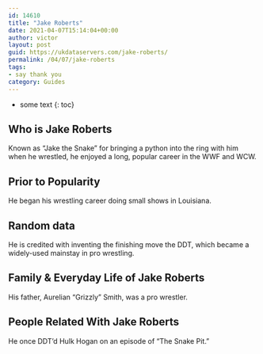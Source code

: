 ```yaml
---
id: 14610
title: "Jake Roberts"
date: 2021-04-07T15:14:04+00:00
author: victor
layout: post
guid: https://ukdataservers.com/jake-roberts/
permalink: /04/07/jake-roberts
tags:
- say thank you
category: Guides
---
```


* some text
{: toc}

## Who is Jake Roberts

Known as &#8220;Jake the Snake&#8221; for bringing a python into the ring with him when he wrestled, he enjoyed a long, popular career in the WWF and WCW.

## Prior to Popularity

He began his wrestling career doing small shows in Louisiana.

## Random data

He is credited with inventing the finishing move the DDT, which became a widely-used mainstay in pro wrestling.

## Family & Everyday Life of Jake Roberts

His father, Aurelian &#8220;Grizzly&#8221; Smith, was a pro wrestler.

## People Related With Jake Roberts

He once DDT&#8217;d Hulk Hogan on an episode of &#8220;The Snake Pit.&#8221;
 